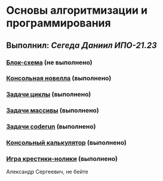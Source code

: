 # Основы алгоритмизации и программирования

## Выполнил: _Сегеда Даниил ИПО-21.23_

### [Блок-схема]() (не выполнено)

### [Консольная новелла]() (выполнено)

### [Задачи циклы]() (выполнено)

### [Задачи массивы]() (выполнено)

### [Задачи coderun]() (выполнено)

### [Консольный калькулятор]() (выполнено)

### [Игра крестики-нолики]() (выполнено)
Александр Сергеевич, не бейте 
